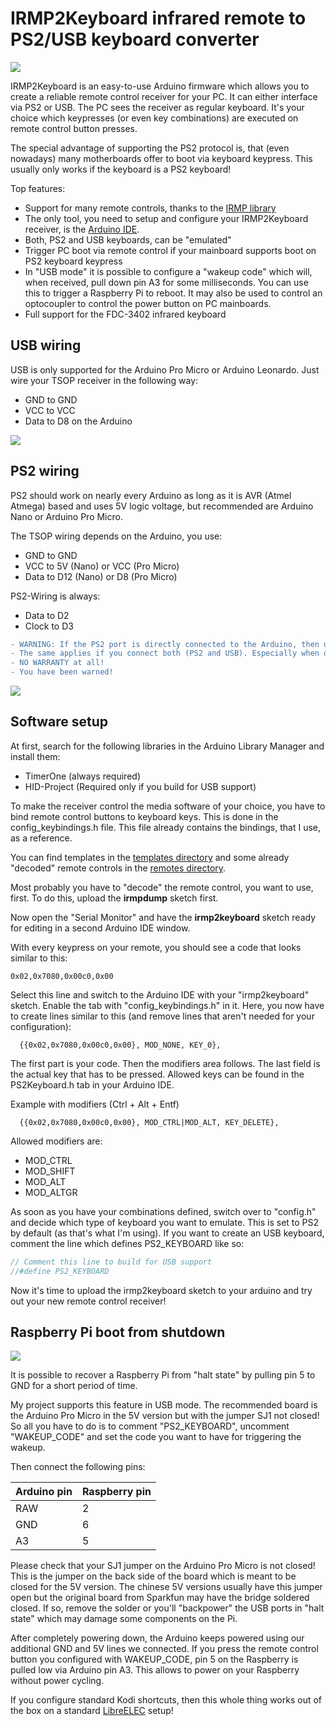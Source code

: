 IRMP2Keyboard infrared remote to PS2/USB keyboard converter
===========================================================

![](https://raw.githubusercontent.com/wiki/M-Reimer/irmp2keyboard/images/ps2-case-closed.jpg)

IRMP2Keyboard is an easy-to-use Arduino firmware which allows you to create a reliable remote control receiver for your PC. It can either interface via PS2 or USB. The PC sees the receiver as regular keyboard. It's your choice which keypresses (or even key combinations) are executed on remote control button presses.

The special advantage of supporting the PS2 protocol is, that (even nowadays) many motherboards offer to boot via keyboard keypress. This usually only works if the keyboard is a PS2 keyboard!

Top features:

- Support for many remote controls, thanks to the [IRMP library](https://www.mikrocontroller.net/articles/IRMP)
- The only tool, you need to setup and configure your IRMP2Keyboard receiver, is the [Arduino IDE](https://www.arduino.cc/en/Main/Software).
- Both, PS2 and USB keyboards, can be "emulated"
- Trigger PC boot via remote control if your mainboard supports boot on PS2 keyboard keypress
- In "USB mode" it is possible to configure a "wakeup code" which will, when received, pull down pin A3 for some milliseconds. You can use this to trigger a Raspberry Pi to reboot. It may also be used to control an optocoupler to control the power button on PC mainboards.
- Full support for the FDC-3402 infrared keyboard

USB wiring
----------

USB is only supported for the Arduino Pro Micro or Arduino Leonardo.
Just wire your TSOP receiver in the following way:

- GND to GND
- VCC to VCC
- Data to D8 on the Arduino

![](https://raw.githubusercontent.com/wiki/M-Reimer/irmp2keyboard/images/usb.jpg)

PS2 wiring
----------

PS2 should work on nearly every Arduino as long as it is AVR (Atmel Atmega) based and uses 5V logic voltage, but recommended are Arduino Nano or Arduino Pro Micro.

The TSOP wiring depends on the Arduino, you use:

- GND to GND
- VCC to 5V (Nano) or VCC (Pro Micro)
- Data to D12 (Nano) or D8 (Pro Micro)

PS2-Wiring is always:

- Data to D2
- Clock to D3

```diff
- WARNING: If the PS2 port is directly connected to the Arduino, then uploading a bad/wrong sketch may damage your mainboard!
- The same applies if you connect both (PS2 and USB). Especially when doing this between two different PCs.
- NO WARRANTY at all!
- You have been warned!
```

![](https://raw.githubusercontent.com/wiki/M-Reimer/irmp2keyboard/images/ps2-case-open.jpg)

Software setup
--------------

At first, search for the following libraries in the Arduino Library Manager and install them:

- TimerOne (always required)
- HID-Project (Required only if you build for USB support)

To make the receiver control the media software of your choice, you have to bind remote control buttons to keyboard keys. This is done in the config_keybindings.h file. This file already contains the bindings, that I use, as a reference.

You can find templates in the [templates directory](templates) and some already "decoded" remote controls in the [remotes directory](remotes).

Most probably you have to "decode" the remote control, you want to use, first. To do this, upload the **irmpdump** sketch first.

Now open the "Serial Monitor" and have the **irmp2keyboard** sketch ready for editing in a second Arduino IDE window.

With every keypress on your remote, you should see a code that looks similar to this:

```
0x02,0x7080,0x00c0,0x00
```

Select this line and switch to the Arduino IDE with your "irmp2keyboard" sketch. Enable the tab with "config_keybindings.h" in it. Here, you now have to create  lines similar to this (and remove lines that aren't needed for your configuration):

```
  {{0x02,0x7080,0x00c0,0x00}, MOD_NONE, KEY_0},
```

The first part is your code. Then the modifiers area follows. The last field is the actual key that has to be pressed. Allowed keys can be found in the PS2Keyboard.h tab in your Arduino IDE.

Example with modifiers (Ctrl + Alt + Entf)

```
  {{0x02,0x7080,0x00c0,0x00}, MOD_CTRL|MOD_ALT, KEY_DELETE},
```

Allowed modifiers are:

- MOD_CTRL
- MOD_SHIFT
- MOD_ALT
- MOD_ALTGR

As soon as you have your combinations defined, switch over to "config.h" and decide which type of keyboard you want to emulate. This is set to PS2 by default (as that's what I'm using). If you want to create an USB keyboard, comment the line which defines PS2_KEYBOARD like so:

```c
// Comment this line to build for USB support
//#define PS2_KEYBOARD
```

Now it's time to upload the irmp2keyboard sketch to your arduino and try out your new remote control receiver!

Raspberry Pi boot from shutdown
-------------------------------

![](https://raw.githubusercontent.com/wiki/M-Reimer/irmp2keyboard/images/raspberry.jpg)

It is possible to recover a Raspberry Pi from "halt state" by pulling pin 5 to GND for a short period of time.

My project supports this feature in USB mode. The recommended board is the Arduino Pro Micro in the 5V version but with the jumper SJ1 not closed! So all you have to do is to comment "PS2_KEYBOARD", uncomment "WAKEUP_CODE" and set the code you want to have for triggering the wakeup.

Then connect the following pins:

| Arduino pin | Raspberry pin |
|-------------|---------------|
| RAW         | 2             |
| GND         | 6             |
| A3          | 5             |

Please check that your SJ1 jumper on the Arduino Pro Micro is not closed! This is the jumper on the back side of the board which is meant to be closed for the 5V version. The chinese 5V versions usually have this jumper open but the original board from Sparkfun may have the bridge soldered closed. If so, remove the solder or you'll "backpower" the USB ports in "halt state" which may damage some components on the Pi.

After completely powering down, the Arduino keeps powered using our additional GND and 5V lines we connected. If you press the remote control button you configured with WAKEUP_CODE, pin 5 on the Raspberry is pulled low via Arduino pin A3. This allows to power on your Raspberry without power cycling.

If you configure standard Kodi shortcuts, then this whole thing works out of the box on a standard [LibreELEC](https://libreelec.tv/) setup!
